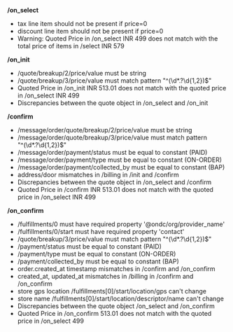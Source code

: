 **/on_select**
- tax line item should not be present if price=0
- discount line item should not be present if price=0
- Warning: Quoted Price in /on_select INR 499 does not match with the total price of items in /select INR 579

**/on_init**
- /quote/breakup/2/price/value must be string
- /quote/breakup/3/price/value must match pattern "^(\d*.?\d{1,2})$"
- Quoted Price in /on_init INR 513.01 does not match with the quoted price in /on_select INR 499
- Discrepancies between the quote object in /on_select and /on_init

**/confirm**
- /message/order/quote/breakup/2/price/value must be string
- /message/order/quote/breakup/3/price/value must match pattern "^(\d*.?\d{1,2})$"
- /message/order/payment/status must be equal to constant (PAID)
- /message/order/payment/type must be equal to constant (ON-ORDER)
- /message/order/payment/collected_by must be equal to constant (BAP)
- address/door mismatches in /billing in /init and /confirm
- Discrepancies between the quote object in /on_select and /confirm
- Quoted Price in /confirm INR 513.01 does not match with the quoted price in /on_select INR 499

**/on_confirm**
- /fulfillments/0 must have required property '@ondc/org/provider_name'
- /fulfillments/0/start must have required property 'contact'
- /quote/breakup/3/price/value must match pattern "^(\d*.?\d{1,2})$"
- /payment/status must be equal to constant (PAID)
- /payment/type must be equal to constant (ON-ORDER)
- /payment/collected_by must be equal to constant (BAP)
- order.created_at timestamp mismatches in /confirm and /on_confirm
- created_at, updated_at mismatches in /billing in /confirm and /on_confirm
- store gps location /fulfillments[0]/start/location/gps can't change
- store name  /fulfillments[0]/start/location/descriptor/name can't change
- Discrepancies between the quote object /on_select and /on_confirm
- Quoted Price in /on_confirm 513.01 does not match with the quoted price in /on_select 499

